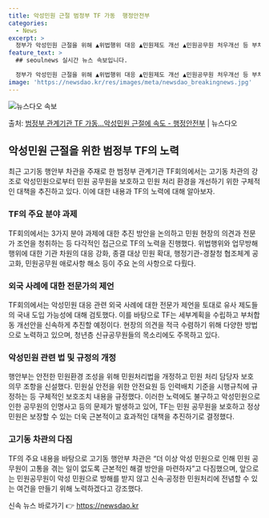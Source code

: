 ```yaml
---
title: 악성민원 근절 범정부 TF 가동  행정안전부
categories:
  - News
excerpt: >
  정부가 악성민원 근절을 위해 ▲위법행위 대응 ▲민원제도 개선 ▲민원공무원 처우개선 등 부처합동 개선안을 마련…
feature_text: >
  ## seoulnews 실시간 뉴스 속보입니다.

  정부가 악성민원 근절을 위해 ▲위법행위 대응 ▲민원제도 개선 ▲민원공무원 처우개선 등 부처합동 개선안을 마련…
image: 'https://newsdao.kr/res/images/meta/newsdao_breakingnews.jpg'
---
```


![뉴스다오 속보](https://newsdao.kr/res/images/meta/newsdao_breakingnews.jpg)

<p>출처: <a href="https://newsdao.kr/3386" rel="dofollow">범정부 관계기관 TF 가동…악성민원 근절에 속도 - 행정안전부</a> | 뉴스다오</p>

<h2 data-ke-size="size26">악성민원 근절을 위한 범정부 TF의 노력</h2>
<p data-ke-size="size16">최근 고기동 행안부 차관을 주재로 한 범정부 관계기관 TF회의에서는 고기동 차관의 강조로 악성민원으로부터 민원 공무원을 보호하고 민원 처리 환경을 개선하기 위한 구체적인 대책을 추진하고 있다. 이에 대한 내용과 TF의 노력에 대해 알아보자.</p>

<h3>TF의 주요 분야 과제</h3>
<p data-ke-size="size16">TF회의에서는 3가지 분야 과제에 대한 추진 방안을 논의하고 민원 현장의 의견과 전문가 조언을 청취하는 등 다각적인 접근으로 TF의 노력을 진행했다. 위법행위와 업무방해행위에 대한 기관 차원의 대응 강화, 종결 대상 민원 확대, 행정기관-경찰청 협조체계 공고화, 민원공무원 애로사항 해소 등이 주요 논의 사항으로 다뤘다.</p>

<h3>외국 사례에 대한 전문가의 제언</h3>
<p data-ke-size="size16">TF회의에서는 악성민원 대응 관련 외국 사례에 대한 전문가 제언을 토대로 유사 제도들의 국내 도입 가능성에 대해 검토했다. 이를 바탕으로 TF는 세부계획을 수립하고 부처합동 개선안을 신속하게 추진할 예정이다. 현장의 의견을 적극 수렴하기 위해 다양한 방법으로 노력하고 있으며, 청년층 신규공무원들의 목소리에도 주목하고 있다.</p>

<h3>악성민원 관련 법 및 규정의 개정</h3>
<p data-ke-size="size16">행안부는 안전한 민원환경 조성을 위해 민원처리법을 개정하고 민원 처리 담당자 보호 의무 조항을 신설했다. 민원실 안전을 위한 안전요원 등 인력배치 기준을 시행규칙에 규정하는 등 구체적인 보호조치 내용을 규정했다. 이러한 노력에도 불구하고 악성민원으로 인한 공무원의 인명사고 등의 문제가 발생하고 있어, TF는 민원 공무원을 보호하고 정상민원은 보장할 수 있는 더욱 근본적이고 효과적인 대책을 추진하기로 결정했다.</p>

<h3>고기동 차관의 다짐</h3>
<p data-ke-size="size16">TF의 주요 내용을 바탕으로 고기동 행안부 차관은 “더 이상 악성 민원으로 인해 민원 공무원이 고통을 겪는 일이 없도록 근본적인 해결 방안을 마련하자”고 다짐했으며, 앞으로는 민원공무원이 악성 민원으로 방해를 받지 않고 신속·공정한 민원처리에 전념할 수 있는 여건을 만들기 위해 노력하겠다고 강조했다.</p> 

신속 뉴스 바로가기 👉 <a href="https://newsdao.kr" rel="dofollow">https://newsdao.kr</a>


